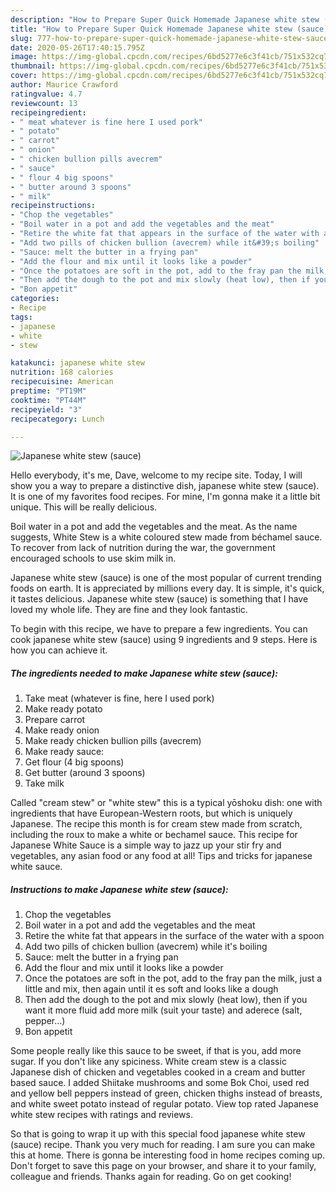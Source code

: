 ```yaml
---
description: "How to Prepare Super Quick Homemade Japanese white stew (sauce)"
title: "How to Prepare Super Quick Homemade Japanese white stew (sauce)"
slug: 777-how-to-prepare-super-quick-homemade-japanese-white-stew-sauce
date: 2020-05-26T17:40:15.795Z
image: https://img-global.cpcdn.com/recipes/6bd5277e6c3f41cb/751x532cq70/japanese-white-stew-sauce-recipe-main-photo.jpg
thumbnail: https://img-global.cpcdn.com/recipes/6bd5277e6c3f41cb/751x532cq70/japanese-white-stew-sauce-recipe-main-photo.jpg
cover: https://img-global.cpcdn.com/recipes/6bd5277e6c3f41cb/751x532cq70/japanese-white-stew-sauce-recipe-main-photo.jpg
author: Maurice Crawford
ratingvalue: 4.7
reviewcount: 13
recipeingredient:
- " meat whatever is fine here I used pork"
- " potato"
- " carrot"
- " onion"
- " chicken bullion pills avecrem"
- " sauce"
- " flour 4 big spoons"
- " butter around 3 spoons"
- " milk"
recipeinstructions:
- "Chop the vegetables"
- "Boil water in a pot and add the vegetables and the meat"
- "Retire the white fat that appears in the surface of the water with a spoon"
- "Add two pills of chicken bullion (avecrem) while it&#39;s boiling"
- "Sauce: melt the butter in a frying pan"
- "Add the flour and mix until it looks like a powder"
- "Once the potatoes are soft in the pot, add to the fray pan the milk, just a little and mix, then again until it es soft and looks like a dough"
- "Then add the dough to the pot and mix slowly (heat low), then if you want it more fluid add more milk (suit your taste) and aderece (salt, pepper...)"
- "Bon appetit"
categories:
- Recipe
tags:
- japanese
- white
- stew

katakunci: japanese white stew 
nutrition: 168 calories
recipecuisine: American
preptime: "PT19M"
cooktime: "PT44M"
recipeyield: "3"
recipecategory: Lunch

---
```



![Japanese white stew (sauce)](https://img-global.cpcdn.com/recipes/6bd5277e6c3f41cb/751x532cq70/japanese-white-stew-sauce-recipe-main-photo.jpg)

Hello everybody, it's me, Dave, welcome to my recipe site. Today, I will show you a way to prepare a distinctive dish, japanese white stew (sauce). It is one of my favorites food recipes. For mine, I'm gonna make it a little bit unique. This will be really delicious.

Boil water in a pot and add the vegetables and the meat. As the name suggests, White Stew is a white coloured stew made from béchamel sauce. To recover from lack of nutrition during the war, the government encouraged schools to use skim milk in.

Japanese white stew (sauce) is one of the most popular of current trending foods on earth. It is appreciated by millions every day. It is simple, it's quick, it tastes delicious. Japanese white stew (sauce) is something that I have loved my whole life. They are fine and they look fantastic.


To begin with this recipe, we have to prepare a few ingredients. You can cook japanese white stew (sauce) using 9 ingredients and 9 steps. Here is how you can achieve it.

<!--inarticleads1-->

##### The ingredients needed to make Japanese white stew (sauce):

1. Take  meat (whatever is fine, here I used pork)
1. Make ready  potato
1. Prepare  carrot
1. Make ready  onion
1. Make ready  chicken bullion pills (avecrem)
1. Make ready  sauce:
1. Get  flour (4 big spoons)
1. Get  butter (around 3 spoons)
1. Take  milk


Called &#34;cream stew&#34; or &#34;white stew&#34; this is a typical yōshoku dish: one with ingredients that have European-Western roots, but which is uniquely Japanese. The recipe this month is for cream stew made from scratch, including the roux to make a white or bechamel sauce. This recipe for Japanese White Sauce is a simple way to jazz up your stir fry and vegetables, any asian food or any food at all! Tips and tricks for japanese white sauce. 

<!--inarticleads2-->

##### Instructions to make Japanese white stew (sauce):

1. Chop the vegetables
1. Boil water in a pot and add the vegetables and the meat
1. Retire the white fat that appears in the surface of the water with a spoon
1. Add two pills of chicken bullion (avecrem) while it&#39;s boiling
1. Sauce: melt the butter in a frying pan
1. Add the flour and mix until it looks like a powder
1. Once the potatoes are soft in the pot, add to the fray pan the milk, just a little and mix, then again until it es soft and looks like a dough
1. Then add the dough to the pot and mix slowly (heat low), then if you want it more fluid add more milk (suit your taste) and aderece (salt, pepper...)
1. Bon appetit


Some people really like this sauce to be sweet, if that is you, add more sugar. If you don&#39;t like any spiciness. White cream stew is a classic Japanese dish of chicken and vegetables cooked in a cream and butter based sauce. I added Shiitake mushrooms and some Bok Choi, used red and yellow bell peppers instead of green, chicken thighs instead of breasts, and white sweet potato instead of regular potato. View top rated Japanese white stew recipes with ratings and reviews. 

So that is going to wrap it up with this special food japanese white stew (sauce) recipe. Thank you very much for reading. I am sure you can make this at home. There is gonna be interesting food in home recipes coming up. Don't forget to save this page on your browser, and share it to your family, colleague and friends. Thanks again for reading. Go on get cooking!
